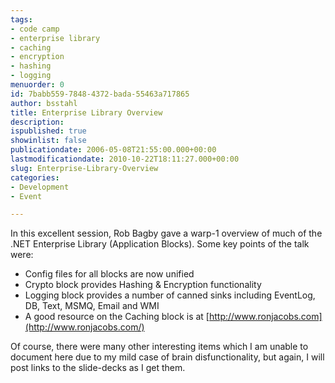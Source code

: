 ```yaml
---
tags:
- code camp
- enterprise library
- caching
- encryption
- hashing
- logging
menuorder: 0
id: 7babb559-7848-4372-bada-55463a717865
author: bsstahl
title: Enterprise Library Overview
description: 
ispublished: true
showinlist: false
publicationdate: 2006-05-08T21:55:00.000+00:00
lastmodificationdate: 2010-10-22T18:11:27.000+00:00
slug: Enterprise-Library-Overview
categories:
- Development
- Event

---
```


In this excellent session, Rob Bagby gave a warp-1 overview of much of the .NET Enterprise Library (Application Blocks). Some key points of the talk were:

- Config files for all blocks are now unified
- Crypto block provides Hashing & Encryption functionality
- Logging block provides a number of canned sinks including EventLog, DB, Text, MSMQ, Email and WMI
- A good resource on the Caching block is at [http://www.ronjacobs.com](http://www.ronjacobs.com/)


Of course, there were many other interesting items which I am unable to document here due to my mild case of brain disfunctionality, but again, I will post links to the slide-decks as I get them.

